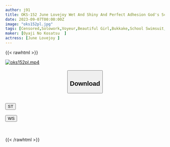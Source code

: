 ```yaml
---
author: j91
title: OKS-152 June Lovejoy Wet And Shiny And Perfect Adhesion God's School Swimsuit Enjoy The Cute Girls' School Swimsuits. AV That Enjoys Etc. In Full Clothes
date: 2023-09-07T00:00:00Z
image: "oks152pl.jpg"
tags: [Censored,Solowork,Voyeur,Beautiful Girl,Bukkake,School Swimsuit,Lotion,Close Up	]
maker: [Oyaji No Kosatsu  ]
actress: [June Lovejoy ]
---
```



{{< rawhtml >}}

<div class="video" data-videoid="AKMxmG8pAjUXo9w">
    <a href="javascript:;">
        <img src="https://my.j91.asia/posts/oks152pl/oks152pl.jpg" width="WIDTH" height="HEIGHT" alt="oks152pl.mp4" loading="lazy">
    </a>
</div>

<script type="text/javascript" src="https://j91.asia/asset/on-demand-st.js"></script>

<br>
  <link rel="stylesheet" href="https://j91.asia/asset/bs5.css">
  
  <center>
  <button class="btn btn-primary" type="button" data-bs-toggle="collapse" data-bs-target=".multi-collapse" aria-expanded="false" aria-controls="multiCollapseExample1 multiCollapseExample2"><h2>Download</h2></button></center>
</p>
<div class="row">
  <div class="col">
    <div class="collapse multi-collapse" id="multiCollapseExample1">
      <div class="card card-body">
	      	      <br>
<div class="buttons">  
<a href="https://streamtape.to/v/AKMxmG8pAjUXo9w"><button class="btn-hover color-3"><i class="fa fa-download"></i> ST</button></a></div>
    </div>
  </div>
</div>
  <div class="col">
    <div class="collapse multi-collapse" id="multiCollapseExample2">
      <div class="card card-body">
	      <br>
<div class="buttons">
    <a href="https://wolfstream.tv/q5g8xgkxty0z"><button class="btn-hover color-9"><i class="fa fa-download"></i> WS</button></a></div>
<br><br>
      </div>
    </div>
  </div>
</div>

{{< /rawhtml >}}